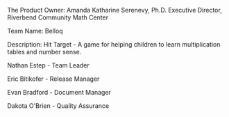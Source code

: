 
The Product Owner:
Amanda Katharine Serenevy, Ph.D.
Executive Director, Riverbend Community Math Center

Team Name: Belloq

Description: Hit Target - A game for helping children to learn multiplication tables and number sense.

Nathan Estep - Team Leader

Eric Bitikofer - Release Manager

Evan Bradford - Document Manager

Dakota O'Brien - Quality Assurance
